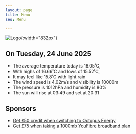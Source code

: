 ```yaml
---
layout: page
title: Menu
seo: Menu

---
```


![Logo](/images/logo.jpg){:width="832px"}

<!-- weather_marker starts -->
## On Tuesday, 24 June 2025

- The average temperature today is 16.05˚C,
- With highs of 16.66˚C and lows of 15.52˚C,
- It may feel like 15.8˚C with light rain
- The wind speed is 4.02m/s and visibility is 10000m
- The pressure is 1012hPa and humidity is 80%
- The sun will rise at 03:49 and set at 20:31

<!-- weather_marker ends -->

## Sponsors

- [Get £50 credit when switching to Octopus Energy](https://bit.ly/3oD1nnS)
- [Get £75 when taking a 1000mb YouFibre broadband plan](https://aklam.io/91zWhU?)
